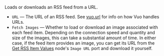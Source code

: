 Loads or downloads an RSS feed from a URL.

   - `URL` — The URL of an RSS feed.  See [vuo.url](vuo-nodeset://vuo.url) for info on how Vuo handles URLs.
   - `Fetch Images` — Whether to load or download an image associated with each feed item.  Depending on the connection speed and quantity and size of the images, this can take a substantial amount of time.  In either case, if the feed item provides an image, you can get its URL from the [Get RSS Item Values](vuo-node://vuo.rss.get) node's `Image URL` port and download it yourself.
